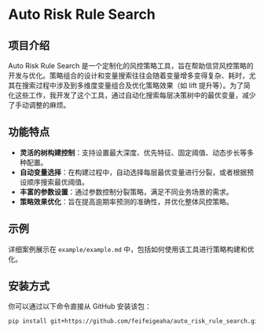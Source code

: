 # Auto Risk Rule Search

## 项目介绍

Auto Risk Rule Search 是一个定制化的风控策略工具，旨在帮助信贷风控策略的开发与优化。策略组合的设计和变量搜索往往会随着变量增多变得复杂、耗时，尤其在搜索过程中涉及到多维度变量组合及优化策略效果（如 lift 提升等）。为了简化这些工作，我开发了这个工具，通过自动化搜索每层决策树中的最优变量，减少了手动调整的麻烦。

## 功能特点

- **灵活的树构建控制**：支持设置最大深度、优先特征、固定阈值、动态步长等多种配置。
- **自动变量选择**：在构建过程中，自动选择每层最优变量进行分裂，或者根据预设顺序搜索最优阈值。
- **丰富的参数设置**：通过参数控制分裂策略，满足不同业务场景的需求。
- **策略效果优化**：旨在提高逾期率预测的准确性，并优化整体风控策略。

## 示例

详细案例展示在 `example/example.md` 中，包括如何使用该工具进行策略构建和优化。

## 安装方式

你可以通过以下命令直接从 GitHub 安装该包：

```bash
pip install git+https://github.com/feifeigeaha/auto_risk_rule_search.git
